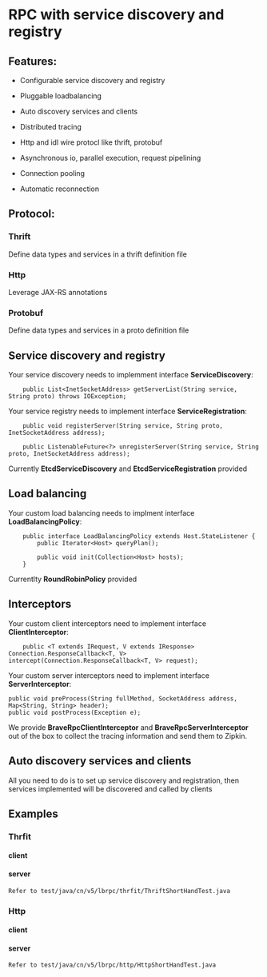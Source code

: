 # RPC with service discovery and registry

## Features:

* Configurable service discovery and registry

* Pluggable loadbalancing

* Auto discovery services and clients

* Distributed tracing

* Http and idl wire protocl like thrift, protobuf

* Asynchronous io, parallel execution, request pipelining

* Connection pooling

* Automatic reconnection

## Protocol:

### Thrift

Define data types and services in a thrift definition file

### Http

Leverage JAX-RS annotations

### Protobuf

Define data types and services in a proto definition file

## Service discovery and registry

Your service discovery needs to implemment interface **ServiceDiscovery**:
	    
	    public List<InetSocketAddress> getServerList(String service, String proto) throws IOException;



Your service registry needs to implement interface **ServiceRegistration**:
		
		public void registerServer(String service, String proto, InetSocketAddress address);

    	public ListenableFuture<?> unregisterServer(String service, String proto, InetSocketAddress address);
   
Currently **EtcdServiceDiscovery** and **EtcdServiceRegistration** provided

## Load balancing
Your custom load balancing needs to implment interface **LoadBalancingPolicy**:

		public interface LoadBalancingPolicy extends Host.StateListener {
    		public Iterator<Host> queryPlan();

    		public void init(Collection<Host> hosts);
		}

Currentlty **RoundRobinPolicy** provided

## Interceptors
Your custom client interceptors need to implement interface **ClientInterceptor**:

	    public <T extends IRequest, V extends IResponse> Connection.ResponseCallback<T, V> intercept(Connection.ResponseCallback<T, V> request);

Your custom server interceptors need to implement interface **ServerInterceptor**:

	public void preProcess(String fullMethod, SocketAddress address, Map<String, String> header);
    public void postProcess(Exception e);

We provide **BraveRpcClientInterceptor** and **BraveRpcServerInterceptor** out of the box to collect the tracing information and send them to Zipkin. 

## Auto discovery services and clients

All you need to do is to set up service discovery and registration, then services implemented will be discovered and called by clients

## Examples
### Thrfit
#### client
#### server
	Refer to test/java/cn/v5/lbrpc/thrfit/ThriftShortHandTest.java
### Http
#### client
#### server
	Refer to test/java/cn/v5/lbrpc/http/HttpShortHandTest.java


